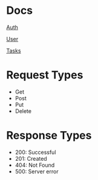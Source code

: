 # Docs

[Auth](./Auth-c1e25fb5-9853-4331-9949-9542d247756d.md)

[User](./User-1061ca66-37c7-4cd5-8434-8d5e69238b1e.md)

[Tasks](./Tasks-677877b6-68b2-481b-9926-87bc9f681b35.md)

# Request Types

- Get
- Post
- Put
- Delete

# Response Types

- 200: Successful
- 201: Created
- 404: Not Found
- 500: Server error